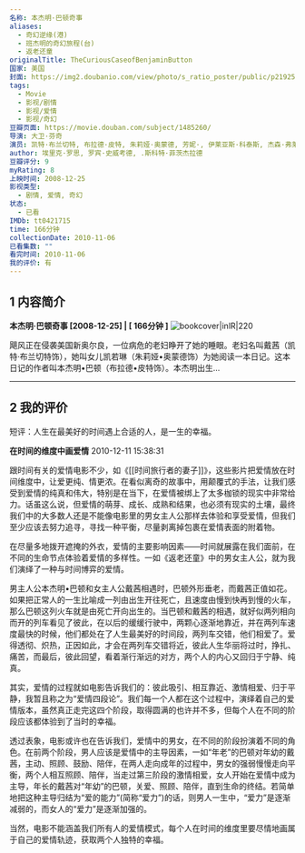 ```yaml
---
名称: 本杰明·巴顿奇事
aliases:
  - 奇幻逆缘(港)
  - 班杰明的奇幻旅程(台)
  - 返老还童
originalTitle: TheCuriousCaseofBenjaminButton
国家: 美国
封面: https://img2.doubanio.com/view/photo/s_ratio_poster/public/p2192535722.webp
tags:
  - Movie
  - 影视/剧情
  - 影视/爱情
  - 影视/奇幻
豆瓣页面: https://movie.douban.com/subject/1485260/
导演: 大卫·芬奇
演员: 凯特·布兰切特, 布拉德·皮特, 朱莉娅·奥蒙德, 芳妮·, 伊莱亚斯·科泰斯, 杰森·弗莱明, 大卫·詹森, 蒂尔达·斯文顿, 艾丽·范宁, 乔安娜·塞勒, 乔什·斯图沃特, 丹尼·文森, 塔拉吉·, 马赫沙拉·阿里, 菲奥娜·黑尔, 唐娜·杜普兰提尔, 兰斯·, 特德·曼森, 克莱·卡伦, 菲利斯·萨莫维尔, 杰瑞德·哈里斯, 麦迪逊·贝蒂, 汤姆·埃沃雷特, 克里斯托弗·马克斯韦尔, 伊利亚·沃里克, 马莱丽·格雷迪, 瓦莱斯卡·米勒, 艾德里安·阿马斯, 希洛·朱莉, 维布尔·弗利茨杰拉德, 艾玛·德吉斯泰德特, 钱德勒·坎特布瑞, 大卫·詹森
author: 埃里克·罗思, 罗宾·史威考德, .斯科特·菲茨杰拉德
豆瓣评分: 9
myRating: 8
上映时间: 2008-12-25
影视类型:
  - 剧情, 爱情, 奇幻
状态:
  - 已看
IMDb: tt0421715
time: 166分钟
collectionDate: 2010-11-06
已看集数: ""
看完时间: 2010-11-06
我的评价: 有
---
```

## 1 内容简介

**本杰明·巴顿奇事 [2008-12-25] | [ 166分钟 ]** ![bookcover|inlR|220](https://img2.doubanio.com/view/photo/s_ratio_poster/public/p2192535722.webp)

飓风正在侵袭美国新奥尔良，一位病危的老妇睁开了她的睡眼。老妇名叫戴茜（凯特·布兰切特饰），她叫女儿凯若琳（朱莉娅•奥蒙德饰）为她阅读一本日记。这本日记的作者叫本杰明•巴顿（布拉德•皮特饰）。本杰明出生...

---

## 2 我的评价

短评：人生在最美好的时间遇上合适的人，是一生的幸福。

**在时间的维度中画爱情**
2010-12-11 15:38:31

跟时间有关的爱情电影不少，如《[[时间旅行者的妻子]]》，这些影片把爱情放在时间维度中，让爱更纯、情更浓。在看似离奇的故事中，用颠覆式的手法，让我们感受到爱情的纯真和伟大，特别是在当下，在爱情被绑上了太多枷锁的现实中非常给力。话虽这么说，但爱情的萌芽、成长、成熟和结果，也必须有现实的土壤，最终我们中的大多数人还是不能像电影里的男女主人公那样去体验和享受爱情，但我们至少应该去努力追寻，寻找一种平衡，尽量剥离掉包裹在爱情表面的附着物。

在尽量多地拨开遮掩的外衣，爱情的主要影响因素——时间就展露在我们面前，在不同的生命节点体验着爱情的多样性。一如《返老还童》中的男女主人公，就为我们演绎了一种与时间博弈的爱情。

男主人公本杰明•巴顿和女主人公戴茜相遇时，巴顿外形垂老，而戴茜正值如花。如果把正常人的一生比喻成一列由出生开往死亡，且速度由慢到快再到慢的火车，那么巴顿这列火车就是由死亡开向出生的。当巴顿和戴茜的相遇，就好似两列相向而开的列车看见了彼此，在以后的缓缓行驶中，两颗心逐渐地靠近，并在两列车速度最快的时候，他们都处在了人生最美好的时间段，两列车交错，他们相爱了。爱得透彻、炽热，正因如此，才会在两列车交错将近，彼此人生华丽将过时，挣扎、痛苦，而最后，彼此回望，看着渐行渐远的对方，两个人的内心又回归于宁静、纯真。

其实，爱情的过程就如电影告诉我们的：彼此吸引、相互靠近、激情相爱、归于平静，我暂且称之为“爱情四段论”。我们每一个人都在这个过程中，演绎着自己的爱情版本，虽然真正走完这四个阶段，取得圆满的也许并不多，但每个人在不同的阶段应该都体验到了当时的幸福。

透过表象，电影或许也在告诉我们，爱情中的男女，在不同的阶段扮演着不同的角色。在前两个阶段，男人应该是爱情中的主导因素，一如“年老”的巴顿对年幼的戴茜，主动、照顾、鼓励、陪伴，在两人走向成年的过程中，男女的强弱慢慢走向平衡，两个人相互照顾、陪伴，当走过第三阶段的激情相爱，女人开始在爱情中成为主导，年长的戴茜对“年幼”的巴顿，关爱、照顾、陪伴，直到生命的终结。若简单地把这种主导归结为“爱的能力”(简称“爱力”)的话，则男人一生中，“爱力”是逐渐减弱的，而女人的“爱力”是逐渐加强的。

当然，电影不能涵盖我们所有人的爱情模式，每个人在时间的维度里要尽情地画属于自己的爱情轨迹，获取两个人独特的幸福。
